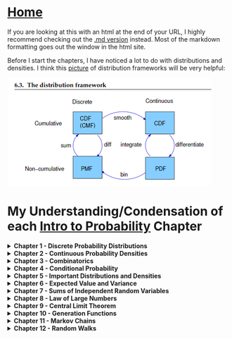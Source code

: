 # <a href="https://angelddaz.github.io/bridgetomasters/"> Home </a>

If you are looking at this with an html at the end of your URL, I highly recommend checking out the [.md version](https://github.com/angelddaz/bridgetomasters/blob/master/introtoprob.md) instead. Most of the markdown formatting goes out the window in the html site.

Before I start the chapters, I have noticed a lot to do with distributions and densities. I think this [picture](https://github.com/angelddaz/bridgetomasters/blob/master/Py_scripts/misc/dist_framework.PNG) of distribution frameworks will be very helpful:

<img src="https://github.com/angelddaz/bridgetomasters/blob/master/Py_scripts/misc/dist_framework.PNG" alt = "you should go to the .md version of this site if you can't see this picture: https://github.com/angelddaz/bridgetomasters/blob/master/introtoprob.md">


# My Understanding/Condensation of each [Intro to Probability](https://www.dartmouth.edu/~chance/teaching_aids/books_articles/probability_book/amsbook.mac.pdf) Chapter

<details>
  <summary> <b> Chapter 1 - Discrete Probability Distributions </b> </summary>
<br>
Discrete basically means a finite number of possibilities within the context of probability.
The more we toss a coin, the more the sample mean approaches "True mean"

1.2 Discrete Probability Distributions
```
the sample space of the experiment is the set of all possible outcomes
```
i.e. Omega = sample space of a 6 sided die = {1, 2, 3, 4, 5, 6}
if E = 1
P(1) = 1/6 = Probability of rolling a 1 on a 6 sided die

basic set operations picture from the book. Very reminiscent of relational algebra in databases. I guess if we can consider sample spaces as databases of their own in a way.


<img src="https://github.com/angelddaz/bridgetomasters/blob/master/Py_scripts/misc/basic_set_operations.PNG" alt = "you should go to the .md version of this site if you can't see this picture: https://github.com/angelddaz/bridgetomasters/blob/master/introtoprob.md">


P(A∪B) = P(A) + P(B) − P(A∩B)
basically the left circle of a venn diagram plus the right circle minus the intersection equals the total area that both circles cover.

Tree Diagrams

definition:
```
The uniform distribution on a sample space Omega containing n elements is the function m defined by
m(ω) = 1 / n, for every ω ∈ Omega.
```

history of probability yay :)
Treating each dice as an independent event in a two dice experiment was a revolution apparently. who knew
by 
```Gerolamo Cardano(1501–1576) in his book Liber de Ludo Aleae```

if an event is favorable three out of four cases, the correct odds is 3 : 1
3/4ths probability is P(.75) and if you get the same success twice in a row, you would do (3/4) * (3/4) instead of squaring both odds, which is what Cardano did mistakenly.

There are two main ways to calculate probabilities according to the end of this chapter:
```
Pascal’s method was to develop an algorithm and use it to
calculate the fair division. This method is easy to implement on a computer and easy
to generalize. Fermat’s method, on the other hand, was to change the problem into
an equivalent problem for which he could use counting or combinatorial methods
```
1. Pascal method of using a generalizable algorithm
2. Fermat method of changing the problem so that we can use counting or combinatorial methods.

I'm not totally sure what the above 10 lines mean but will go into more detail as the book continues.

final thing in the chapter:
```
both the algorithmic approach and the combinatorial approach share equal billing
```
I had to look up equal billing because I am not familiar with this phrase, and it means basically equal importance. You could probably gather from the clues the words give you but one I haven't come across very often so I looked it up just to be sure and to make the book more accessible to first gen folks.

As a side note, I appreciate that this book has less chapters and more details. Think Stats was great as an intro to multiple topics but since I am familiar with a lot of it, programing and statistics, the parts which I am not familiar with I felt like it didn't go into enough detail. I'm having a good time with Open Intro Stats and this book so far, Intro to Prob. Some books just click and others don't through nobody's fault.

</details>

<details>
  <summary> <b> Chapter 2 - Continuous Probability Densities</b> </summary>
<br>
  
```summing an uncountable number of real numbers is a tricky business
```
Thinking face.emoji
simulations for how the proportion of success under a curve given an area, (x,y) = ([0,1],[0,1])
of course you can do this with calculus with an integral but simulation proportions is really interesting. 

```
different choices of coordinates will lead
to different assignments of probabilities
```
interesting. Most of the time, it's easy to think in x,y cartesian coordinates but other ones exist. especially with circular-y type stuff.

2.2 Continuous Density Functions
This is basically graphing the simulations in 2.1 it seems like. In smoothed out bar charts, or grabbing some sort of functions from these distributions of the simulations.

</details>

<details>
  <summary> <b> Chapter 3 - Combinatorics </b> </summary>
<br>

3.1 Permutations
```
The number of permutations of n increases so rapidly that even to list all permutations of 20 objects is impractical
```
3.2 Combination
n choose j = (factorial of n) / ((factorial of j)((factorial of (n - j)))

```
Bernoulli trials process is a sequence of n chance experiments such that

1. Each experiment has two possible outcomes, which we may call success and
failure.

2. The probability p of success on each experiment is the same for each experiment,
and this probability is not affected by any knowledge of previous
outcomes. The probability q of failure is given by q = 1 − p.
```
3.3 Card Shuffling
lots of proofs and theorems


</details>


<details>
  <summary> <b> Chapter 4 - Conditional Probability </b> </summary>
<br>
  
if events E and F are independent then:
```
P(E|F) = P(E) and P(F|E) = P(F)

or

at least one of the events has probability 0.
```
Another way to check for independence:
```
P(E ∩ F) = P(E)P(F) 
```

4.2  Continuous Conditional Probability

looks like conditional probability but with integrals


4.3 Paradoxes

Decision trees and using them based on how we receive or interpret information.

</details>

<details>
  <summary> <b> Chapter 5 - Important Distributions and Densities </b> </summary>
<br>

Negative binomial distribution is like binomial distribution except that the probabilities are calculated with 
P(X = x) = (x − 1 choose k − 1 ) * p^k * q^(x − k) 

Poisson Distribution

```
The Poisson distribution arises in many situations. It is safe to say that it is one of
the three most important discrete probability distributions (the other two being the
uniform and the binomial distributions).
```

so this following sentence is the hint that we can deal with a Poisson distribution:

```
Suppose that we have a situation in which a certain kind of occurrence happens
at random over a period of time
```

Hypergeometric Distribution

k is option 1
N - k is option 2
n is how many we choose 

this distribution depends on three parameters N, k, and n

P(X = x) = h(N, k, n, x) = ((k choose x) * ( N − k choose n − x ) ) / (N choose n)

```
This distribution can be generalized to the case where there are more than two types of object
```

Benford Distribution -- never heard of this distribution before
```
distribution comes from the study of leading digits in dataset
```


super interesting. reminds me of the Ben Affleck movie 'The Accountant':
```
Mark Nigrini has advocated the use of the Benford distribution as a means
of testing suspicious financial records such as bookkeeping entries, checks, and tax
returns. His idea is that if someone were to “make up” numbers in these cases,
the person would probably produce numbers that are fairly uniformly distributed,
while if one were to use the actual numbers, the leading digits would roughly follow
the Benford distribution
```

5.2 Important Densities

Apparently there's a difference between distributions and densities
that makes sense. distribution may refer to area taken up and density is the relative amount within that area.

Chi Squared Density:
```
method for testing independence of traits
 ```

The sum of each i where (Observedi - Expectedi) ^ 2 / (Expectedi)

We can plot each of these values for a distrubtion.

The chi-squared test statistic can then be used against a critical value to test a null hypothesis.

Cauchy Density -- never heard of this one
didn't get this section almost at all

  </details>

<details>
  <summary> <b> Chapter 6 - Expected Value and Variance </b> </summary>
<br>

```
We often refer to the expected value as the mean, and denote E(X) by µ (mu) for short. 
```

E(X + Y) = E(X) + E(Y)

and if c is any constant

E(c * X) = c * E(X)

Bernoulli Trials -- again

if Ssubn is number of successes in n trials
then E(Ssubn) = n * p

where p is probability of success

6.2 Variance of Discrete Random Variables

Variance of X = V(X) = E((X − µ)^2) = Sum for each observed x ((x − µ)^2 * m(x) )

where m(x) is probability of the individual x occuring

Standard Deviation is the square root of Variance

6.3 Continuous Random Variables

Continuous just means calculus and integrals to me now
E(x) = integral of x * f(x) dx



  </details>

<details>
  <summary> <b> Chapter 7 - Sums of Independent Random Variables </b> </summary>
<br>

7.2 Sums of Continuous Random Variables

I didn't really understand this chapter much at all


</details>

<details>
  <summary> <b> Chapter 8 - Law of Large Numbers </b> </summary>
<br>
  
What is Chebyshev's inequality? I don't know.

I think Bernoulli uses the law of large numbers as reasoning for fate, that everything in the long run must return to a state of averages or something like that. Philosophical.


Didn't really understand much in that chapter. I wonder how this law differs from Central Limit Theorem (CLT)
```
The Central limit Theorem states that when sample size tends to infinity, the sample mean will be normally distributed. 
The Law of Large Number states that when sample size tends to infinity, the sample mean equals to population mean.
```

</details>

<details>
  <summary> <b> Chapter 9 - Central Limit Theorem </b> </summary>
<br>

```
The Central limit Theorem states that when sample size tends to infinity, the sample mean will be normally distributed. 
```

</details>

<details>
  <summary> <b> Chapter 10 - Generation Functions</b> </summary>
<br>
  



</details>

<details>
  <summary> <b> Chapter 11 - Markov Chains  </b> </summary>
<br>

</details>

<details>
  <summary> <b> Chapter 12 - Random Walks </b> </summary>
<br>
  

</details>

